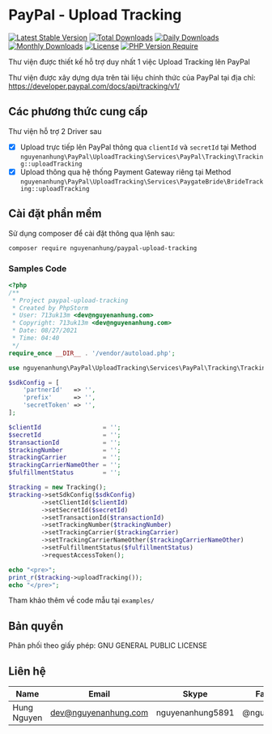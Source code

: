 # PayPal - Upload Tracking

[![Latest Stable Version](https://img.shields.io/packagist/v/nguyenanhung/paypal-upload-tracking.svg?style=flat-square)](https://packagist.org/packages/nguyenanhung/paypal-upload-tracking)
[![Total Downloads](https://img.shields.io/packagist/dt/nguyenanhung/paypal-upload-tracking.svg?style=flat-square)](https://packagist.org/packages/nguyenanhung/paypal-upload-tracking)
[![Daily Downloads](https://img.shields.io/packagist/dd/nguyenanhung/paypal-upload-tracking.svg?style=flat-square)](https://packagist.org/packages/nguyenanhung/paypal-upload-tracking)
[![Monthly Downloads](https://img.shields.io/packagist/dm/nguyenanhung/paypal-upload-tracking.svg?style=flat-square)](https://packagist.org/packages/nguyenanhung/paypal-upload-tracking)
[![License](https://img.shields.io/packagist/l/nguyenanhung/paypal-upload-tracking.svg?style=flat-square)](https://packagist.org/packages/nguyenanhung/paypal-upload-tracking)
[![PHP Version Require](https://img.shields.io/packagist/dependency-v/nguyenanhung/paypal-upload-tracking/php)](https://packagist.org/packages/nguyenanhung/paypal-upload-tracking)

Thư viện được thiết kế hỗ trợ duy nhất 1 việc Upload Tracking lên PayPal

Thư viện được xây dựng dựa trên tài liệu chính thức của PayPal tại địa chỉ: https://developer.paypal.com/docs/api/tracking/v1/

## Các phương thức cung cấp

Thư viện hỗ trợ 2 Driver sau

- [x] Upload trực tiếp lên PayPal thông qua `clientId` và `secretId` tại Method `nguyenanhung\PayPal\UploadTracking\Services\PayPal\Tracking\Tracking::uploadTracking`
- [x] Upload thông qua hệ thống Payment Gateway riêng tại Method `nguyenanhung\PayPal\UploadTracking\Services\PaygateBride\BrideTracking::uploadTracking`

## Cài đặt phần mềm

Sử dụng composer để cài đặt thông qua lệnh sau:

```shell
composer require nguyenanhung/paypal-upload-tracking
```

### Samples Code

```php
<?php
/**
 * Project paypal-upload-tracking
 * Created by PhpStorm
 * User: 713uk13m <dev@nguyenanhung.com>
 * Copyright: 713uk13m <dev@nguyenanhung.com>
 * Date: 08/27/2021
 * Time: 04:40
 */
require_once __DIR__ . '/vendor/autoload.php';

use nguyenanhung\PayPal\UploadTracking\Services\PayPal\Tracking\Tracking;

$sdkConfig = [
    'partnerId'   => '',
    'prefix'      => '',
    'secretToken' => '',
];

$clientId                 = '';
$secretId                 = '';
$transactionId            = '';
$trackingNumber           = '';
$trackingCarrier          = '';
$trackingCarrierNameOther = '';
$fulfillmentStatus        = '';

$tracking = new Tracking();
$tracking->setSdkConfig($sdkConfig)
         ->setClientId($clientId)
         ->setSecretId($secretId)
         ->setTransactionId($transactionId)
         ->setTrackingNumber($trackingNumber)
         ->setTrackingCarrier($trackingCarrier)
         ->setTrackingCarrierNameOther($trackingCarrierNameOther)
         ->setFulfillmentStatus($fulfillmentStatus)
         ->requestAccessToken();

echo "<pre>";
print_r($tracking->uploadTracking());
echo "</pre>";
```

Tham khảo thêm về code mẫu tại `examples/`

## Bản quyền

Phân phối theo giấy phép: GNU GENERAL PUBLIC LICENSE

## Liên hệ

| Name        | Email                | Skype            | Facebook      |
|-------------|----------------------|------------------|---------------|
| Hung Nguyen | dev@nguyenanhung.com | nguyenanhung5891 | @nguyenanhung |
